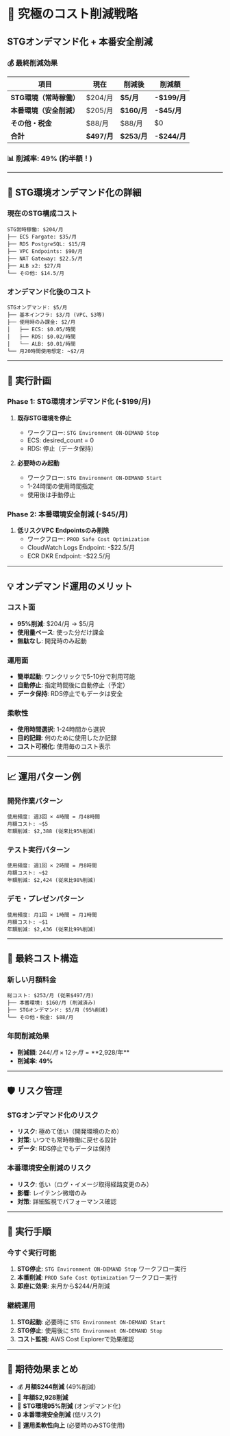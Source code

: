 # 🎯 究極のコスト削減戦略
## STGオンデマンド化 + 本番安全削減

### 💰 **最終削減効果**

| 項目 | 現在 | 削減後 | 削減額 |
|------|------|--------|-------|
| **STG環境（常時稼働）** | $204/月 | **$5/月** | **-$199/月** |
| **本番環境（安全削減）** | $205/月 | **$160/月** | **-$45/月** |
| **その他・税金** | $88/月 | $88/月 | $0 |
| **合計** | **$497/月** | **$253/月** | **-$244/月** |

### 📊 **削減率: 49% (約半額！)**

---

## 🚀 **STG環境オンデマンド化の詳細**

### 現在のSTG構成コスト
```
STG常時稼働: $204/月
├── ECS Fargate: $35/月
├── RDS PostgreSQL: $15/月
├── VPC Endpoints: $90/月
├── NAT Gateway: $22.5/月
├── ALB x2: $27/月
└── その他: $14.5/月
```

### オンデマンド化後のコスト
```
STGオンデマンド: $5/月
├── 基本インフラ: $3/月 (VPC、S3等)
├── 使用時のみ課金: $2/月
│   ├── ECS: $0.05/時間
│   ├── RDS: $0.02/時間
│   └── ALB: $0.01/時間
└── 月20時間使用想定: ~$2/月
```

---

## 🎯 **実行計画**

### Phase 1: STG環境オンデマンド化 (-$199/月)
1. **既存STG環境を停止**
   - ワークフロー: `STG Environment ON-DEMAND Stop`
   - ECS: desired_count = 0
   - RDS: 停止（データ保持）

2. **必要時のみ起動**
   - ワークフロー: `STG Environment ON-DEMAND Start`
   - 1-24時間の使用時間指定
   - 使用後は手動停止

### Phase 2: 本番環境安全削減 (-$45/月)
1. **低リスクVPC Endpointsのみ削除**
   - ワークフロー: `PROD Safe Cost Optimization`
   - CloudWatch Logs Endpoint: -$22.5/月
   - ECR DKR Endpoint: -$22.5/月

---

## 💡 **オンデマンド運用のメリット**

### コスト面
- **95%削減**: $204/月 → $5/月
- **使用量ベース**: 使った分だけ課金
- **無駄なし**: 開発時のみ起動

### 運用面
- **簡単起動**: ワンクリックで5-10分で利用可能
- **自動停止**: 指定時間後に自動停止（予定）
- **データ保持**: RDS停止でもデータは安全

### 柔軟性
- **使用時間選択**: 1-24時間から選択
- **目的記録**: 何のために使用したか記録
- **コスト可視化**: 使用毎のコスト表示

---

## 📈 **運用パターン例**

### 開発作業パターン
```
使用頻度: 週3回 × 4時間 = 月48時間
月額コスト: ~$5
年額削減: $2,388 (従来比95%削減)
```

### テスト実行パターン
```
使用頻度: 週1回 × 2時間 = 月8時間
月額コスト: ~$2
年額削減: $2,424 (従来比98%削減)
```

### デモ・プレゼンパターン
```
使用頻度: 月1回 × 1時間 = 月1時間
月額コスト: ~$1
年額削減: $2,436 (従来比99%削減)
```

---

## 🎯 **最終コスト構造**

### 新しい月額料金
```
総コスト: $253/月 (従来$497/月)
├── 本番環境: $160/月 (削減済み)
├── STGオンデマンド: $5/月 (95%削減)
└── その他・税金: $88/月
```

### 年間削減効果
- **削減額**: $244/月 × 12ヶ月 = **$2,928/年**
- **削減率**: **49%**

---

## 🛡️ **リスク管理**

### STGオンデマンド化のリスク
- **リスク**: 極めて低い（開発環境のため）
- **対策**: いつでも常時稼働に戻せる設計
- **データ**: RDS停止でもデータは保持

### 本番環境安全削減のリスク
- **リスク**: 低い（ログ・イメージ取得経路変更のみ）
- **影響**: レイテンシ微増のみ
- **対策**: 詳細監視でパフォーマンス確認

---

## 🚀 **実行手順**

### 今すぐ実行可能
1. **STG停止**: `STG Environment ON-DEMAND Stop` ワークフロー実行
2. **本番削減**: `PROD Safe Cost Optimization` ワークフロー実行
3. **即座に効果**: 来月から$244/月削減

### 継続運用
1. **STG起動**: 必要時に `STG Environment ON-DEMAND Start`
2. **STG停止**: 使用後に `STG Environment ON-DEMAND Stop`
3. **コスト監視**: AWS Cost Explorerで効果確認

---

## 🎉 **期待効果まとめ**

- 💰 **月額$244削減** (49%削減)
- 🚀 **年額$2,928削減**
- 🎯 **STG環境95%削減** (オンデマンド化)
- 🔒 **本番環境安全削減** (低リスク)
- 🌟 **運用柔軟性向上** (必要時のみSTG使用) 